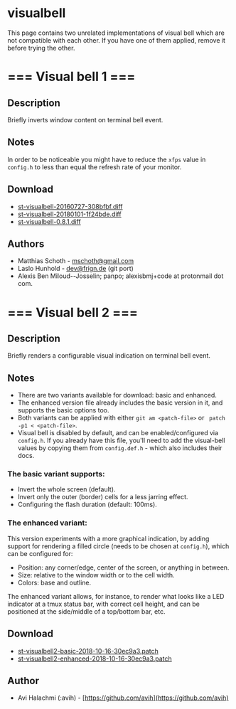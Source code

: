 visualbell
==========
This page contains two unrelated implementations of visual bell which are not
compatible with each other. If you have one of them applied, remove it before
trying the other.

# === Visual bell 1 ===

Description
-----------
Briefly inverts window content on terminal bell event.

Notes
-----
In order to be noticeable you might have to reduce the `xfps` value in
`config.h` to less than equal the refresh rate of your monitor.

Download
--------
* [st-visualbell-20160727-308bfbf.diff](st-visualbell-20160727-308bfbf.diff)
* [st-visualbell-20180101-1f24bde.diff](st-visualbell-20180101-1f24bde.diff)
* [st-visualbell-0.8.1.diff](st-visualbell-0.8.1.diff)

Authors
-------
* Matthias Schoth - <mschoth@gmail.com>
* Laslo Hunhold - <dev@frign.de> (git port)
* Alexis Ben Miloud--Josselin; panpo; alexisbmj+code at protonmail dot com.

# === Visual bell 2 ===

Description
-----------
Briefly renders a configurable visual indication on terminal bell event.

Notes
-----
* There are two variants available for download: basic and enhanced.
* The enhanced version file already includes the basic version in it, and
  supports the basic options too.
* Both variants can be applied with either `git am <patch-file>` or ` patch -p1
  < <patch-file>`.
* Visual bell is disabled by default, and can be enabled/configured via
  `config.h`. If you already have this file, you'll need to add the visual-bell
  values by copying them from `config.def.h` - which also includes their docs.

### The basic variant supports:
* Invert the whole screen (default).
* Invert only the outer (border) cells for a less jarring effect.
* Configuring the flash duration (default: 100ms).

### The enhanced variant:
This version experiments with a more graphical indication, by adding support
for rendering a filled circle (needs to be chosen at `config.h`), which can be
configured for:

* Position: any corner/edge, center of the screen, or anything in between.
* Size: relative to the window width or to the cell width.
* Colors: base and outline.

The enhanced variant allows, for instance, to render what looks like a LED
indicator at a tmux status bar, with correct cell height, and can be positioned
at the side/middle of a top/bottom bar, etc.

Download
--------
* [st-visualbell2-basic-2018-10-16-30ec9a3.patch](st-visualbell2-basic-2018-10-16-30ec9a3.patch)
* [st-visualbell2-enhanced-2018-10-16-30ec9a3.patch](st-visualbell2-enhanced-2018-10-16-30ec9a3.patch)

Author
------
* Avi Halachmi (:avih) - [https://github.com/avih](https://github.com/avih)
